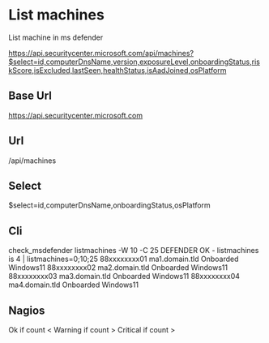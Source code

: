 # List machines

List machine in ms defender

https://api.securitycenter.microsoft.com/api/machines?$select=id,computerDnsName,version,exposureLevel,onboardingStatus,riskScore,isExcluded,lastSeen,healthStatus,isAadJoined,osPlatform

## Base Url
https://api.securitycenter.microsoft.com

## Url
/api/machines

## Select
$select=id,computerDnsName,onboardingStatus,osPlatform

## Cli

check_msdefender listmachines -W 10 -C 25 
DEFENDER OK - listmachines is 4 | listmachines=0;10;25
88xxxxxxxx01 ma1.domain.tld Onboarded Windows11
88xxxxxxxx02 ma2.domain.tld Onboarded Windows11
88xxxxxxxx03 ma3.domain.tld Onboarded Windows11
88xxxxxxxx04 ma4.domain.tld Onboarded Windows11

## Nagios

Ok if count < <warning>
Warning if count > <warning>
Critical if count > <critical>

